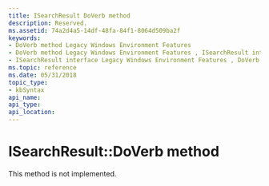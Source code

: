 ```yaml
---
title: ISearchResult DoVerb method
description: Reserved.
ms.assetid: 74a2d4a5-14df-48fa-84f1-8064d509ba2f
keywords:
- DoVerb method Legacy Windows Environment Features
- DoVerb method Legacy Windows Environment Features , ISearchResult interface
- ISearchResult interface Legacy Windows Environment Features , DoVerb method
ms.topic: reference
ms.date: 05/31/2018
topic_type: 
- kbSyntax
api_name: 
api_type: 
api_location: 
---
```


# ISearchResult::DoVerb method

This method is not implemented.

 

 




